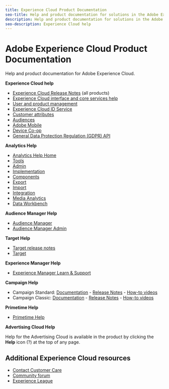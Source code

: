 ```yaml
---
title: Experience Cloud Product Documentation
seo-title: Help and product documentation for solutions in the Adobe Experience Cloud.
description: Help and product documentation for solutions in the Adobe Experience Cloud.
seo-description: Experience Cloud help
---
```


# Adobe Experience Cloud Product Documentation

Help and product documentation for Adobe Experience Cloud.

**Experience Cloud help**

* [Experience Cloud Release Notes](https://docs.adobe.com/content/help/en/release-notes/experience-cloud/current.html) (all products)
* [Experience Cloud interface and core services help](https://docs.adobe.com/content/help/en/core-services/interface/experience-cloud.html)
* [User and product management](https://docs.adobe.com/content/help/en/core-services/interface/manage-users-and-products/admin-getting-started.html)
* [Experience Cloud ID Service](https://docs.adobe.com/content/help/en/id-service/using/home.html)
* [Customer attributes](https://docs.adobe.com/content/help/en/core-services/interface/customer-attributes/attributes.html)
* [Audiences](https://docs.adobe.com/content/help/en/core-services/interface/audiences/audience-library.html)
* [Adobe Mobile](https://docs.adobe.com/content/help/en/mobile-services/using/home.html)
* [Device Co-op](https://docs.adobe.com/content/help/en/device-co-op/using/home.html)
* [General Data Protection Regulation (GDPR) API](https://www.adobe.io/apis/experiencecloud/gdpr.html)

**Analytics Help**

* [Analytics Help Home](https://docs.adobe.com/content/help/en/analytics/landing/home.html)
* [Tools](https://docs.adobe.com/content/help/en/analytics/analyze/home.html)
* [Admin](https://docs.adobe.com/content/help/en/analytics/admin/home.html)
* [Implementation](https://docs.adobe.com/content/help/en/analytics/implementation/home.html)
* [Components](https://docs.adobe.com/content/help/en/analytics/components/home.html)
* [Export](https://docs.adobe.com/content/help/en/analytics/export/home.html)
* [Import](https://docs.adobe.com/content/help/en/analytics/import/home.html)
* [Integration](https://docs.adobe.com/content/help/en/analytics/integration/home.html)
* [Media Analytics](https://docs.adobe.com/content/help/en/media-analytics/using/media-overview.html)
* [Data Workbench](https://marketing.adobe.com/resources/help/en_US/insight/)

**Audience Manager Help**

* [Audience Manager](https://marketing.adobe.com/resources/help/en_US/aam/)
* [Audience Manager Admin](https://marketing.adobe.com/resources/help/en_US/aam/admin/index.html)

**Target Help**

* [Target release notes](https://docs.adobe.com/content/help/en/target/using/release-notes/release-notes.html)
* [Target](https://docs.adobe.com/content/help/en/target/using/target-home.html)

**Experience Manager Help**

* [Experience Manager Learn & Support](https://helpx.adobe.com/support/experience-manager.html)

**Campaign Help**

* Campaign Standard: [Documentation](https://helpx.adobe.com/support/campaign/standard.html) - [Release Notes](https://docs.adobe.com/content/help/en/campaign-standard/using/release-notes/release-notes.html) - [How-to videos](https://docs.adobe.com/content/help/en/campaign-learn/campaign-standard-tutorials/overview.html)
* Campaign Classic: [Documentation](https://helpx.adobe.com/support/campaign/classic.html) - [Release Notes](https://docs.campaign.adobe.com/doc/AC/en/RN.html) - [How-to videos](https://docs.adobe.com/content/help/en/campaign-learn/campaign-classic-tutorials/overview.html)

**Primetime Help**

* [Primetime Help](http://help.adobe.com/en_US/primetime/)

**Advertising Cloud Help**

Help for the Advertising Cloud is available in the product by clicking the **Help** icon (?) at the top of any page.

## Additional Experience Cloud resources

* [Contact Customer Care](https://helpx.adobe.com/contact/enterprise-support.ec.html)
* [Community forum](https://forums.adobe.com/community/experience-cloud)
* [Experience League](https://landing.adobe.com/experience-league/)